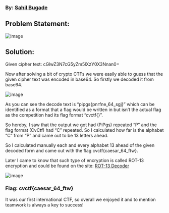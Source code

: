 ### By: [Sahil Bugade](http://snip3r.me)

## Problem Statement:

![image](https://user-images.githubusercontent.com/116542156/197474571-3771fd8a-ff3c-418e-a276-84f84aaf8ed7.png)

## Solution:
Given cipher text: cGlwZ3N7cG5yZm5lXzY0X3Nnan0=

Now after solving a bit of crypto CTFs we were easily able to guess that the given cipher text was encoded in base64. So firstly we decoded it from base64.

![image](https://user-images.githubusercontent.com/116542156/197474910-854c8538-a5f5-421f-a342-e1fcf88ef02f.png)

As you can see the decode text is “pipgs{pnrfne_64_sgj}” which can be identified as a format that a flag would be written in but isn’t the actual flag as the competition had its flag format “cvctf{}”.

So hereby, I saw that the output we got had (PiPgs) repeated “P” and the flag format (CvCtf) had “C” repeated. So I calculated how far is the alphabet “C” from “P” and came out to be 13 letters ahead.

So I calculated manually each and every alphabet 13 ahead of the given decoded form and came out with the flag cvctf{caesar_64_ftw}.

Later I came to know that such type of encryption is called ROT-13 encryption and could be found on the site: [ROT-13 Decoder](https://www.dcode.fr/rot-13-cipher)

![image](https://user-images.githubusercontent.com/116542156/197475221-ace9ee60-783d-411f-9e6d-e94dbeba9b60.png)

### Flag: cvctf{caesar_64_ftw}

It was our first international CTF, so overall we enjoyed it and to mention teamwork is always a key to success!
